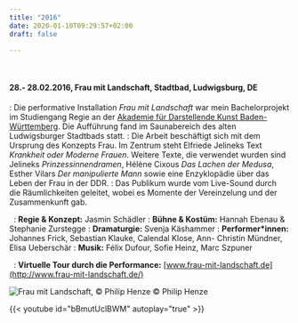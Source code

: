 ```yaml
---
title: "2016"
date: 2020-01-10T09:29:57+02:00
draft: false

---
```

&nbsp;

#### **28.- 28.02.2016, Frau mit Landschaft, Stadtbad, Ludwigsburg, DE**
:   Die performative Installation *Frau mit Landschaft* war mein Bachelorprojekt im Studiengang Regie an der [Akademie für Darstellende Kunst Baden-Württemberg](https://adk-bw.de/). Die Aufführung fand im Saunabereich des alten Ludwigsburger Stadtbads statt. :   Die Arbeit beschäftigt sich mit dem Ursprung des Konzepts Frau. Im Zentrum steht Elfriede Jelineks Text *Krankheit oder Moderne Frauen*. Weitere Texte, die verwendet wurden sind Jelineks *Prinzessinnendramen*, Hélène Cixous *Das Lachen der Medusa*, Esther Vilars *Der manipulierte Mann* sowie eine Enzyklopädie über das Leben der Frau in der DDR.
:   Das Publikum wurde vom Live-Sound durch die Räumlichkeiten geleitet, wobei es Momente der Vereinzelung und der Zusammenkunft gab.

&nbsp;
:   **Regie & Konzept:** Jasmin Schädler
:   **Bühne & Kostüm:** Hannah Ebenau & Stephanie Zurstegge
:   **Dramaturgie:** Svenja Käshammer
:   **Performer*innen:** Johannes Frick, Sebastian Klauke, Calendal Klose, Ann- Christin Mündner, Elisa Ueberschär
:   **Musik:** Félix Dufour, Sofie Heinz, Marc Szpuner 

&nbsp;
:   **Virtuelle Tour durch die Performance:** [www.frau-mit-landschaft.de](http://www.frau-mit-landschaft.de/)

![Frau mit Landschaft, © Philip Henze](/upcoming/fml.png)
© Philip Henze

{{< youtube id="bBmutUclBWM" autoplay="true" >}}
